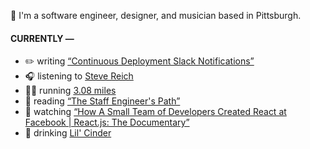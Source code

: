 👋 I'm a software engineer, designer, and musician based in Pittsburgh.

#### CURRENTLY —

* ✏️ writing [“Continuous Deployment Slack Notifications”](https://www.amoscato.com/journal/slack-deploy-notifications/)
* 🎧 listening to [Steve Reich](https://www.last.fm/music/Steve+Reich/_/Section+IIIA)
* 🏃‍♂️ running [3.08 miles](https://www.strava.com/activities/10165161885)
* 📘 reading [“The Staff Engineer&#39;s Path”](https://www.goodreads.com/book/show/59694859-the-staff-engineer-s-path)
* 🍿 watching [“How A Small Team of Developers Created React at Facebook | React.js: The Documentary”](https://youtu.be/8pDqJVdNa44)
* 🍺 drinking [Lil&#39; Cinder](https://untappd.com/user/namoscato/checkin/1330870663)
